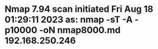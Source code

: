 # Nmap 7.94 scan initiated Fri Aug 18 01:29:11 2023 as: nmap -sT -A -p10000 -oN nmap8000.md 192.168.250.246
